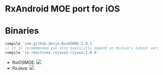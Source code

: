 # RxAndroid MOE port for iOS

# Binaries

```groovy
compile 'com.github.devjn:RxiOSMOE:2.0.1'
// It is recommended you also explicitly depend on RxJava's latest version for bug fixes and new features.
compile 'io.reactivex.rxjava2:rxjava:2.0.9'
```

* RxiOSMOE: [![](https://jitpack.io/v/devjn/RxiOSMOE.svg)](https://jitpack.io/#devjn/RxiOSMOE)
* RxJava: <a href='http://search.maven.org/#search%7Cga%7C1%7Cg%3A%22io.reactivex.rxjava2%22%20a%3A%22rxjava%22'><img src='http://img.shields.io/maven-central/v/io.reactivex.rxjava2/rxjava.svg'></a>
